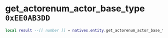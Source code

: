 # get_actorenum_actor_base_type `0xEE0AB3DD`

```lua
local result --[[ number ]] = natives.entity.get_actorenum_actor_base_type(_unk0 --[[ number ]])
```